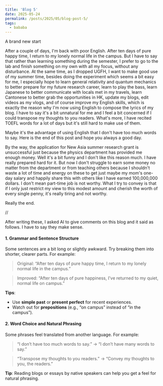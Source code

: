 ```yaml
---
title: 'Blog 5'
date: 2025-05-24
permalink: /posts/2025/05/blog-post-5/
tags:
  - bababa
---
```

A brand new start

After a couple of days, I'm back with poor English. After ten days of pure happy time, I return to my lonely normal life in the campus. But I have to say that rather than learning something during the semester, I prefer to go to the lab and finish something on my own with all my focus, without any disturbance. At the same time, as I dropped UGFH, I want to make good use of my summer time, besides doing the experiment which seems a bit easy for me, I especially hope to learn general relativity and quantum mechanics to better prepare for my future research career, learn to play the bass, learn Japanese to better communicate with locals met in my travels, learn Cantonese to better grab the opportunities in HK, update my blogs, edit videos as my vlogs, and of course improve my English skills, which is exactly the reason why I'm now using English to compose the lyrics of my blog. I have to say it's a bit unnatural for me and I feel a bit concerned if I could transpose my thoughts to you readers. What's more, I have recited TOEFL words for a lot of days but it's still hard to make use of them.

Maybe it's the advantage of using English that I don't have too much words to say. Here is the end of this post and hope you always a good day.

By the way, the application for New Asia summer research grant is unsuccessful just because the physics department has provided me enough money. Well it's a bit funny and I don't like this reason much. I have really prepared hard for it. But now I don't struggle to earn some money no matter from the department or from teaching others because I shouldn't waste a lot of time and energy on these to get just maybe my mom's one-day salary and happily share this with others like I have earned 100,000,000 dollars. I don't mean part-time job is not worthy. What I try to convey is that if I only just restrict my view to this modest amount and cherish the worth of every single penny, it's really tiring and not worthy.

Really the end.

//

After writing these, I asked AI to give comments on this blog and it said as follows. I have to say they make sense.

#### 1.  **Grammar and Sentence Structure**

Some sentences are a bit long or slightly awkward. Try breaking them into shorter, clearer parts. For example:

> Original: “After ten days of pure happy time, I return to my lonely normal life in the campus.”

> Improved: “After ten days of pure happiness, I’ve returned to my quiet, normal life on campus.”

**Tips**:

-   Use  **simple past**  or  **present perfect**  for recent experiences.
-   Watch out for  **prepositions**  (e.g., “on campus” instead of “in the campus”).

#### 2.  **Word Choice and Natural Phrasing**

Some phrases feel translated from another language. For example:

> “I don’t have too much words to say.” → “I don’t have many words to say.”

> “Transpose my thoughts to you readers.” → “Convey my thoughts to you, the readers.”

**Tip**: Reading blogs or essays by native speakers can help you get a feel for natural phrasing.
